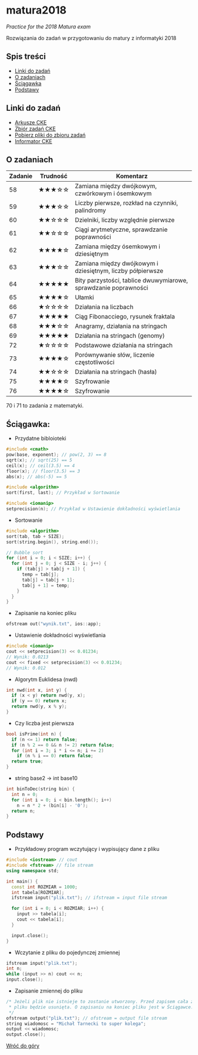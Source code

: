 <a name="start"></a>
# matura2018
*Practice for the 2018 Matura exam*

Rozwiązania do zadań w przygotowaniu do matury z informatyki 2018

## Spis treści
* [Linki do zadań](#linki)
* [O zadaniach](#zadania)
* [Ściągawka](#sciagawka)
* [Podstawy](#podstawy)

<a name="linki"></a>
## Linki do zadań

* [Arkusze CKE](https://cke.gov.pl/egzamin-maturalny/egzamin-w-nowej-formule/arkusze/)
* [Zbiór zadań CKE](https://cke.gov.pl/images/_EGZAMIN_MATURALNY_OD_2015/Materialy/Zbiory_zadan/Matura_Zbi%C3%B3r_zada%C5%84_Informatyka.pdf)
* [Pobierz pliki do zbioru zadań](https://cke.gov.pl/images/_EGZAMIN_MATURALNY_OD_2015/Materialy/Zbiory_zadan/inf-pr-dane.zip)
* [Informator CKE](https://cke.gov.pl/images/_EGZAMIN_MATURALNY_OD_2015/Informatory/2015/Informatyka.pdf)

<a name="zadania"></a>
## O zadaniach

Zadanie | Trudność | Komentarz
------- | -------- | ---------
58 | ★★★☆☆ | Zamiana między dwójkowym, czwórkowym i ósemkowym
59 | ★★★☆☆ | Liczby pierwsze, rozkład na czynniki, palindromy
60 | ★★☆☆☆ | Dzielniki, liczby względnie pierwsze
61 | ★★☆☆☆ | Ciągi arytmetyczne, sprawdzanie poprawności
62 | ★★★★☆ | Zamiana między ósemkowym i dziesiętnym
63 | ★★★☆☆ | Zamiana między dwójkowym i dziesiętnym, liczby półpierwsze
64 | ★★★★★ | Bity parzystości, tablice dwuwymiarowe, sprawdzanie poprawności
65 | ★★★★☆ | Ułamki
66 | ★☆☆☆☆ | Działania na liczbach
67 | ★★★★★ | Ciąg Fibonacciego, rysunek fraktala
68 | ★★★☆☆ | Anagramy, działania na stringach
69 | ★★★★★ | Działania na stringach (genomy)
72 | ★☆☆☆☆ | Podstawowe działania na stringach
73 | ★★★★☆ | Porównywanie słów, liczenie częstotliwości
74 | ★★☆☆☆ | Działania na stringach (hasła)
75 | ★★★★☆ | Szyfrowanie
76 | ★★★★☆ | Szyfrowanie

70 i 71 to zadania z matematyki.

<a name="sciagawka"></a>
## Ściągawka:

- Przydatne bibloioteki
```c++
#include <cmath>
pow(base, exponent); // pow(2, 3) == 8
sqrt(x); // sqrt(25) == 5
ceil(x); // ceil(3.5) == 4
floor(x); // floor(3.5) == 3
abs(x); // abs(-5) == 5

#include <algorithm>
sort(first, last); // Przykład w Sortowanie

#include <iomanip>
setprecision(n); // Przykład w Ustawienie dokładności wyświetlania
```

- Sortowanie
```c++
#include <algorithm>
sort(tab, tab + SIZE);
sort(string.begin(), string.end());

// Bubble sort
for (int i = 0; i < SIZE; i++) {
  for (int j = 0; j < SIZE - i; j++) {
    if (tab[j] > tab[j + 1]) {
      temp = tab[j];
      tab[j] = tab[j + 1];
      tab[j + 1] = temp;
    }
  }
}
```

- Zapisanie na koniec pliku
```c++
ofstream out("wynik.txt", ios::app);
```

- Ustawienie dokładności wyświetlania
```c++
#include <iomanip>
cout << setprecision(3) << 0.01234;
// Wynik: 0.0213
cout << fixed << setprecision(3) << 0.01234;
// Wynik: 0.012
```

- Algorytm Euklidesa (nwd)
```c++
int nwd(int x, int y) {
  if (x < y) return nwd(y, x);
  if (y == 0) return x;
  return nwd(y, x % y);
}
```

- Czy liczba jest pierwsza
```c++
bool isPrime(int n) {
  if (n <= 1) return false;
  if (n % 2 == 0 && n != 2) return false;
  for (int i = 3; i * i <= n; i += 2)
    if (n % i == 0) return false;
  return true;
}
```

- string base2 -> int base10
```c++
int binToDec(string bin) {
  int n = 0;
  for (int i = 0; i < bin.length(); i++)
    n = n * 2 + (bin[i] - '0');
  return n;
}
```

<a name="podstawy"></a>
## Podstawy

- Przykładowy program wczytujący i wypisujący dane z pliku
```c++
#include <iostream> // cout
#include <fstream> // file stream
using namespace std;

int main() {
  const int ROZMIAR = 1000;
  int tabela[ROZMIAR];
  ifstream input("plik.txt"); // ifstream = input file stream

  for (int i = 0; i < ROZMIAR; i++) {
    input >> tabela[i];
    cout << tabela[i];
  }

  input.close();
}
```

- Wczytanie z pliku do pojedynczej zmiennej
```c++
ifstream input("plik.txt");
int n;
while (input >> n) cout << n;
input.close();
```

- Zapisanie zmiennej do pliku
```c++
/* Jeżeli plik nie istnieje to zostanie utworzony. Przed zapisem cała zawartość 
 * pliku będzie usunięta. O zapisaniu na koniec pliku jest w Ściągawce. 
 */
ofstream output("plik.txt"); // ofstream = output file stream
string wiadomosc = "Michał Tarnecki to super kolega";
output << wiadomosc;
output.close();
```

[Wróć do góry](#start)